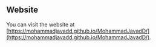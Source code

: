 ## Website

You can visit the website at [https://mohammadjavadd.github.io/MohammadJavadD/](https://mohammadjavadd.github.io/MohammadJavadD/).
